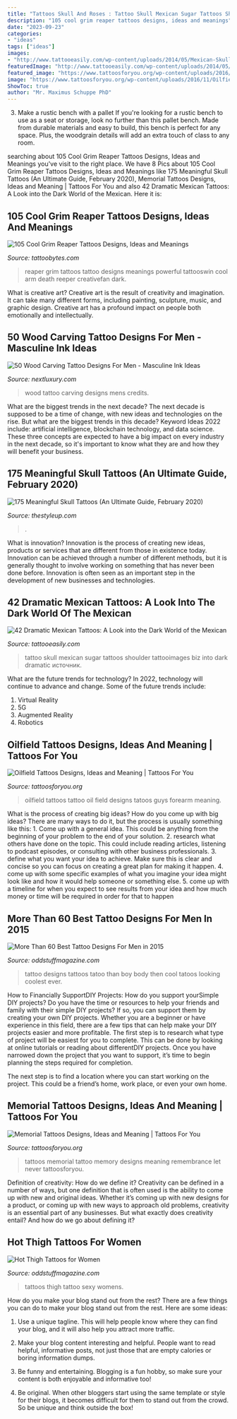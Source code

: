 ```yaml
---
title: "Tattoos Skull And Roses : Tattoo Skull Mexican Sugar Tattoos Shoulder Tattooimages Biz Into Dark Dramatic источник"
description: "105 cool grim reaper tattoos designs, ideas and meanings"
date: "2023-09-23"
categories:
- "ideas"
tags: ["ideas"]
images:
- "http://www.tattooeasily.com/wp-content/uploads/2014/05/Mexican-Skull-Tattoo-520x781.jpg"
featuredImage: "http://www.tattooeasily.com/wp-content/uploads/2014/05/Mexican-Skull-Tattoo-520x781.jpg"
featured_image: "https://www.tattoosforyou.org/wp-content/uploads/2016/11/Oilfield-Tattoo-Ideas.jpg"
image: "https://www.tattoosforyou.org/wp-content/uploads/2016/11/Oilfield-Tattoo-Ideas.jpg"
ShowToc: true
author: "Mr. Maximus Schuppe PhD"
---
```



3. Make a rustic bench with a pallet
If you're looking for a rustic bench to use as a seat or storage, look no further than this pallet bench. Made from durable materials and easy to build, this bench is perfect for any space. Plus, the woodgrain details will add an extra touch of class to any room.

	

		
searching about 105 Cool Grim Reaper Tattoos Designs, Ideas and Meanings you've visit to the right place. We have 8 Pics about 105 Cool Grim Reaper Tattoos Designs, Ideas and Meanings like 175 Meaningful Skull Tattoos (An Ultimate Guide, February 2020), Memorial Tattoos Designs, Ideas and Meaning | Tattoos For You and also 42 Dramatic Mexican Tattoos: A Look into the Dark World of the Mexican. Here it is:
		
    
## 105 Cool Grim Reaper Tattoos Designs, Ideas And Meanings

<img loading=lazy src="https://www.tattoobytes.com/wp-content/uploads/2016/12/The-Grim-Reaper-Tattoo-on-Arm.jpg" onerror="this.onerror=null;this.src='https://tse4.mm.bing.net/th?id=OIP.WHonh5jfaYvZuZQgiHSjpwHaJ4&amp;pid=15.1';" alt="105 Cool Grim Reaper Tattoos Designs, Ideas and Meanings">

_Source: tattoobytes.com_

>reaper grim tattoos tattoo designs meanings powerful tattooswin cool arm death reeper creativefan dark. 

	

What is creative art?
Creative art is the result of creativity and imagination. It can take many different forms, including painting, sculpture, music, and graphic design. Creative art has a profound impact on people both emotionally and intellectually.

    
## 50 Wood Carving Tattoo Designs For Men - Masculine Ink Ideas

<img loading=lazy src="http://nextluxury.com/wp-content/uploads/skull-wood-carving-mens-leg-tattoo-designs.jpg" onerror="this.onerror=null;this.src='https://tse4.mm.bing.net/th?id=OIP.Y37dczoClD_kvVne1shpngHaHa&amp;pid=15.1';" alt="50 Wood Carving Tattoo Designs For Men - Masculine Ink Ideas">

_Source: nextluxury.com_

>wood tattoo carving designs mens credits. 

	

What are the biggest trends in the next decade?
The next decade is supposed to be a time of change, with new ideas and technologies on the rise. But what are the biggest trends in this decade? Keyword Ideas 2022 include: artificial intelligence, blockchain technology, and data science. These three concepts are expected to have a big impact on every industry in the next decade, so it's important to know what they are and how they will benefit your business.

    
## 175 Meaningful Skull Tattoos (An Ultimate Guide, February 2020)

<img loading=lazy src="https://thestyleup.com/wp-content/uploads/2016/03/mexican-roses-and-sugar-skull-tattoo.jpg" onerror="this.onerror=null;this.src='https://tse4.mm.bing.net/th?id=OIP.FDfwTqixd5VgKHj4jVTbcAHaJ4&amp;pid=15.1';" alt="175 Meaningful Skull Tattoos (An Ultimate Guide, February 2020)">

_Source: thestyleup.com_

>. 

	

What is innovation?
Innovation is the process of creating new ideas, products or services that are different from those in existence today. Innovation can be achieved through a number of different methods, but it is generally thought to involve working on something that has never been done before. Innovation is often seen as an important step in the development of new businesses and technologies.

    
## 42 Dramatic Mexican Tattoos: A Look Into The Dark World Of The Mexican

<img loading=lazy src="http://www.tattooeasily.com/wp-content/uploads/2014/05/Mexican-Skull-Tattoo-520x781.jpg" onerror="this.onerror=null;this.src='https://tse1.mm.bing.net/th?id=OIP.xN96Hbe52iihlixPv5SP3QHaLA&amp;pid=15.1';" alt="42 Dramatic Mexican Tattoos: A Look into the Dark World of the Mexican">

_Source: tattooeasily.com_

>tattoo skull mexican sugar tattoos shoulder tattooimages biz into dark dramatic источник. 

	

What are the future trends for technology?
In 2022, technology will continue to advance and change. Some of the future trends include: 
1. Virtual Reality 
2. 5G 
3. Augmented Reality 
4. Robotics 

    
## Oilfield Tattoos Designs, Ideas And Meaning | Tattoos For You

<img loading=lazy src="https://www.tattoosforyou.org/wp-content/uploads/2016/11/Oilfield-Tattoo-Ideas.jpg" onerror="this.onerror=null;this.src='https://tse1.mm.bing.net/th?id=OIP.B_wa2-mlJVGreCixuaXazgAAAA&amp;pid=15.1';" alt="Oilfield Tattoos Designs, Ideas and Meaning | Tattoos For You">

_Source: tattoosforyou.org_

>oilfield tattoos tattoo oil field designs tatoos guys forearm meaning. 

	

What is the process of creating big ideas?
How do you come up with big ideas? There are many ways to do it, but the process is usually something like this: 1. Come up with a general idea. This could be anything from the beginning of your problem to the end of your solution. 2. research what others have done on the topic. This could include reading articles, listening to podcast episodes, or consulting with other business professionals. 3. define what you want your idea to achieve. Make sure this is clear and concise so you can focus on creating a great plan for making it happen. 4. come up with some specific examples of what you imagine your idea might look like and how it would help someone or something else. 5. come up with a timeline for when you expect to see results from your idea and how much money or time will be required in order for that to happen 
    
## More Than 60 Best Tattoo Designs For Men In 2015

<img loading=lazy src="http://oddstuffmagazine.com/wp-content/uploads/2013/09/Best-tattoo-designs-for-Men-37-577x800.jpg" onerror="this.onerror=null;this.src='https://tse4.mm.bing.net/th?id=OIP.p9e11NxeV2T2Un4F9BxncQHaKR&amp;pid=15.1';" alt="More Than 60 Best Tattoo Designs For Men in 2015">

_Source: oddstuffmagazine.com_

>tattoo designs tattoos tatoo than boy body then cool tatoos looking coolest ever. 

	

How to Financially SupportDIY Projects: How do you support yourSimple DIY projects?
Do you have the time or resources to help your friends and family with their simple DIY projects? If so, you can support them by creating your own DIY projects. Whether you are a beginner or have experience in this field, there are a few tips that can help make your DIY projects easier and more profitable.
The first step is to research what type of project will be easiest for you to complete. This can be done by looking at online tutorials or reading about differentDIY projects. Once you have narrowed down the project that you want to support, it’s time to begin planning the steps required for completion.

The next step is to find a location where you can start working on the project. This could be a friend’s home, work place, or even your own home.

    
## Memorial Tattoos Designs, Ideas And Meaning | Tattoos For You

<img loading=lazy src="http://www.tattoosforyou.org/wp-content/uploads/2013/09/In-Memory-of-Tattoo-768x1024.jpg" onerror="this.onerror=null;this.src='https://tse3.mm.bing.net/th?id=OIP.S1PcYgy4-zsc2wJgJCUiNQHaJ4&amp;pid=15.1';" alt="Memorial Tattoos Designs, Ideas and Meaning | Tattoos For You">

_Source: tattoosforyou.org_

>tattoos memorial tattoo memory designs meaning remembrance let never tattoosforyou. 

	

Definition of creativity: How do we define it?
Creativity can be defined in a number of ways, but one definition that is often used is the ability to come up with new and original ideas. Whether it’s coming up with new designs for a product, or coming up with new ways to approach old problems, creativity is an essential part of any businesses. But what exactly does creativity entail? And how do we go about defining it?

    
## Hot Thigh Tattoos For Women

<img loading=lazy src="http://oddstuffmagazine.com/wp-content/uploads/2014/01/thigh-tattoos-for-women-1.jpg" onerror="this.onerror=null;this.src='https://tse4.mm.bing.net/th?id=OIP.pUKn7jYyyl1bzzr61L3c0wHaLE&amp;pid=15.1';" alt="Hot Thigh Tattoos for Women">

_Source: oddstuffmagazine.com_

>tattoos thigh tattoo sexy womens. 

	

How do you make your blog stand out from the rest?
There are a few things you can do to make your blog stand out from the rest. Here are some ideas: 
1. Use a unique tagline. This will help people know where they can find your blog, and it will also help you attract more traffic.

2. Make your blog content interesting and helpful. People want to read helpful, informative posts, not just those that are empty calories or boring information dumps.

3. Be funny and entertaining. Blogging is a fun hobby, so make sure your content is both enjoyable and informative too!

4. Be original. When other bloggers start using the same template or style for their blogs, it becomes difficult for them to stand out from the crowd. So be unique and think outside the box!


